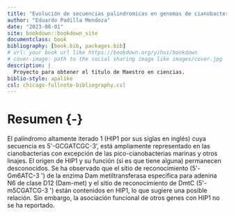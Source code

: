 ```yaml
--- 
title: "Evolución de secuencias palindromicas en genomas de cianobacterias"
author: "Eduardo Padilla Mendoza"
date: "2023-08-01"
site: bookdown::bookdown_site
documentclass: book
bibliography: [book.bib, packages.bib]
# url: your book url like https://bookdown.org/yihui/bookdown
# cover-image: path to the social sharing image like images/cover.jpg
description: |
  Proyecto para obtener el titulo de Maestro en ciencias.
biblio-style: apalike
csl: chicago-fullnote-bibliography.csl
---
```


# Resumen {-}

El palíndromo altamente iterado 1 (HIP1 por sus siglas en inglés) cuya secuencia es 5'-GCGATCGC-3’, está ampliamente representado en las cianobacterias con excepción de las pico-cianobacterias marinas y otros linajes. El origen de HIP1 y su función (si es que tiene alguna) permanecen desconocidos. Se ha observado que el sitio de reconocimiento (5'-Gm6ATC-3 ') de la enzima Dam metiltransferasa específica para adenina N6 de clase D12 (Dam-met) y el sitio de reconocimiento de DmtC (5'-m5CGATCG-3 ') están contenidos en HIP1, lo que sugiere una posible relación. Sin embargo, la asociación funcional de otros genes con HIP1 no se ha reportado.
